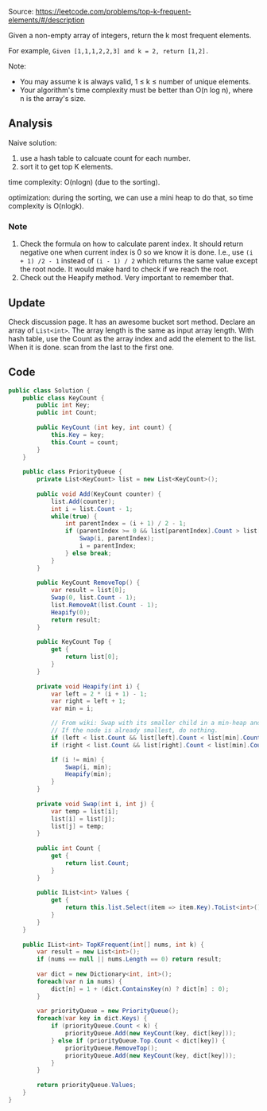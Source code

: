 Source: https://leetcode.com/problems/top-k-frequent-elements/#/description

Given a non-empty array of integers, return the k most frequent elements.

For example,
`Given [1,1,1,2,2,3] and k = 2, return [1,2].`

Note: 
* You may assume k is always valid, 1 ≤ k ≤ number of unique elements.
* Your algorithm's time complexity must be better than O(n log n), where n is the array's size.

## Analysis
Naive solution: 

1. use a hash table to calcuate count for each number.
2. sort it to get top K elements.

time complexity: O(nlogn) (due to the sorting).

optimization: during the sorting, we can use a mini heap to do that, so time complexity is O(nlogk).

### Note
1. Check the formula on how to calculate parent index. It should return negative one when current index is 0 so we know it is done. I.e.,
use `(i + 1) /2 - 1` instead of `(i - 1) / 2` which returns the same value except the root node. It would make hard to check if we reach the root.
2. Check out the Heapify method. Very important to remember that.

## Update
Check discussion page. It has an awesome bucket sort method. Declare an array of `List<int>`. The array length is the same as input array length. With hash table, use the Count as the array index and add the element to the list. When it is done. scan from the last to the first one.

## Code
```c#
public class Solution {    
    public class KeyCount {
        public int Key;
        public int Count;
        
        public KeyCount (int key, int count) {
            this.Key = key;
            this.Count = count;
        }
    }
    
    public class PriorityQueue {        
        private List<KeyCount> list = new List<KeyCount>();
        
        public void Add(KeyCount counter) {
            list.Add(counter);
            int i = list.Count - 1;
            while(true) {
                int parentIndex = (i + 1) / 2 - 1;
                if (parentIndex >= 0 && list[parentIndex].Count > list[i].Count) {
                    Swap(i, parentIndex);                 
                    i = parentIndex;
                } else break;
            }
        }
        
        public KeyCount RemoveTop() {
            var result = list[0];
            Swap(0, list.Count - 1);
            list.RemoveAt(list.Count - 1);
            Heapify(0);
            return result;
        }
        
        public KeyCount Top {
            get {
                return list[0];
            }
        }
        
        private void Heapify(int i) {
            var left = 2 * (i + 1) - 1;
            var right = left + 1;
            var min = i;

            // From wiki: Swap with its smaller child in a min-heap and its larger child in a max-heap.
            // If the node is already smallest, do nothing.
            if (left < list.Count && list[left].Count < list[min].Count) min = left;
            if (right < list.Count && list[right].Count < list[min].Count) min = right;

            if (i != min) {
                Swap(i, min);
                Heapify(min);
            }
        }
        
        private void Swap(int i, int j) {
            var temp = list[i];
            list[i] = list[j];
            list[j] = temp;
        }
        
        public int Count {
            get {
                return list.Count;
            }
        }
        
        public IList<int> Values {
            get {
                return this.list.Select(item => item.Key).ToList<int>();
            }
        }
    }
    
    public IList<int> TopKFrequent(int[] nums, int k) {
        var result = new List<int>();
        if (nums == null || nums.Length == 0) return result;
        
        var dict = new Dictionary<int, int>();
        foreach(var n in nums) {
            dict[n] = 1 + (dict.ContainsKey(n) ? dict[n] : 0);
        }
        
        var priorityQueue = new PriorityQueue();
        foreach(var key in dict.Keys) {
            if (priorityQueue.Count < k) {
                priorityQueue.Add(new KeyCount(key, dict[key]));
            } else if (priorityQueue.Top.Count < dict[key]) {
                priorityQueue.RemoveTop();
                priorityQueue.Add(new KeyCount(key, dict[key]));
            }
        }
        
        return priorityQueue.Values;
    }
}

```
